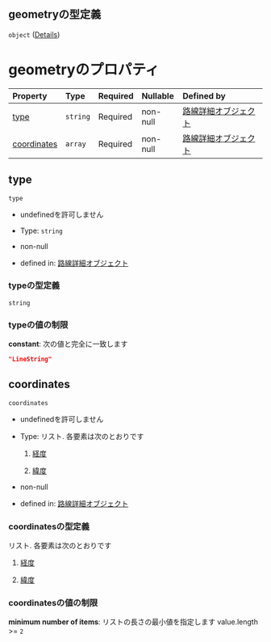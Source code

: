 ## geometryの型定義

`object` ([Details](line_detail-properties-路線ポリライン-properties-features-items-properties-geometry.md))

# geometryのプロパティ

| Property                    | Type     | Required | Nullable | Defined by                                                                                                                                                                                                                      |
| :-------------------------- | :------- | :------- | :------- | :------------------------------------------------------------------------------------------------------------------------------------------------------------------------------------------------------------------------------ |
| [type](#type)               | `string` | Required | non-null | [路線詳細オブジェクト](line_detail-properties-路線ポリライン-properties-features-items-properties-geometry-properties-type.md "undefined#/properties/polyline_list/properties/features/items/properties/geometry/properties/type")               |
| [coordinates](#coordinates) | `array`  | Required | non-null | [路線詳細オブジェクト](line_detail-properties-路線ポリライン-properties-features-items-properties-geometry-properties-coordinates.md "undefined#/properties/polyline_list/properties/features/items/properties/geometry/properties/coordinates") |

## type



`type`

*   undefinedを許可しません

*   Type: `string`

*   non-null

*   defined in: [路線詳細オブジェクト](line_detail-properties-路線ポリライン-properties-features-items-properties-geometry-properties-type.md "undefined#/properties/polyline_list/properties/features/items/properties/geometry/properties/type")

### typeの型定義

`string`

### typeの値の制限

**constant**: 次の値と完全に一致します

```json
"LineString"
```

## coordinates



`coordinates`

*   undefinedを許可しません

*   Type: リスト. 各要素は次のとおりです

    1.  [経度](line_detail-properties-路線ポリライン-properties-features-items-properties-geometry-properties-coordinates-座標点-items-経度.md "check type definition")

    2.  [緯度](line_detail-properties-路線ポリライン-properties-features-items-properties-geometry-properties-coordinates-座標点-items-緯度.md "check type definition")

*   non-null

*   defined in: [路線詳細オブジェクト](line_detail-properties-路線ポリライン-properties-features-items-properties-geometry-properties-coordinates.md "undefined#/properties/polyline_list/properties/features/items/properties/geometry/properties/coordinates")

### coordinatesの型定義

リスト. 各要素は次のとおりです

1.  [経度](line_detail-properties-路線ポリライン-properties-features-items-properties-geometry-properties-coordinates-座標点-items-経度.md "check type definition")

2.  [緯度](line_detail-properties-路線ポリライン-properties-features-items-properties-geometry-properties-coordinates-座標点-items-緯度.md "check type definition")

### coordinatesの値の制限

**minimum number of items**: リストの長さの最小値を指定します value.length >= `2`
